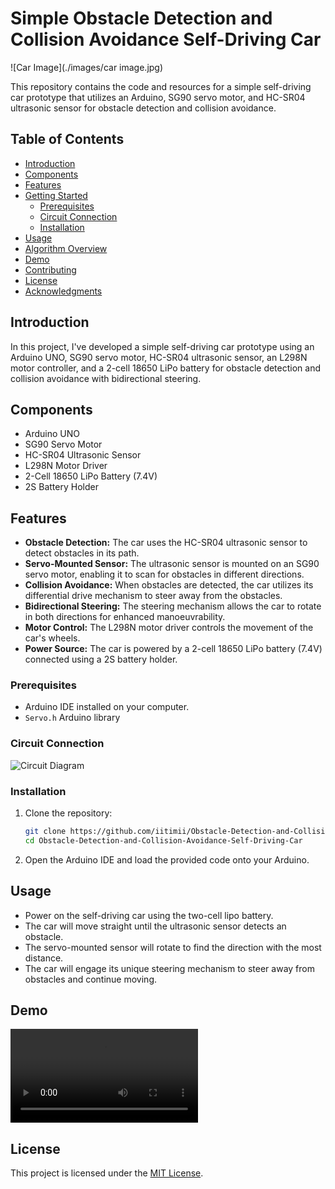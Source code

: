 # Simple Obstacle Detection and Collision Avoidance Self-Driving Car
![Car Image](./images/car image.jpg) 

This repository contains the code and resources for a simple self-driving car prototype that utilizes an Arduino, SG90 servo motor, and HC-SR04 ultrasonic sensor for obstacle detection and collision avoidance.

## Table of Contents
- [Introduction](#introduction)
- [Components](#components)
- [Features](#features)
- [Getting Started](#getting-started)
  - [Prerequisites](#prerequisites)
  - [Circuit Connection](#circuit-connection)
  - [Installation](#installation)
- [Usage](#usage)
- [Algorithm Overview](#algorithm-overview)
- [Demo](#demo)
- [Contributing](#contributing)
- [License](#license)
- [Acknowledgments](#acknowledgments)

## Introduction
In this project, I've developed a simple self-driving car prototype using an Arduino UNO, SG90 servo motor, HC-SR04 ultrasonic sensor, an L298N motor controller, and a 2-cell 18650 LiPo battery for obstacle detection and collision avoidance with bidirectional steering.

## Components
- Arduino UNO
- SG90 Servo Motor
- HC-SR04 Ultrasonic Sensor
- L298N Motor Driver
- 2-Cell 18650 LiPo Battery (7.4V)
- 2S Battery Holder

## Features
- **Obstacle Detection:** The car uses the HC-SR04 ultrasonic sensor to detect obstacles in its path.
- **Servo-Mounted Sensor:** The ultrasonic sensor is mounted on an SG90 servo motor, enabling it to scan for obstacles in different directions.
- **Collision Avoidance:** When obstacles are detected, the car utilizes its differential drive mechanism to steer away from the obstacles.
- **Bidirectional Steering:** The steering mechanism allows the car to rotate in both directions for enhanced manoeuvrability.
- **Motor Control:** The L298N motor driver controls the movement of the car's wheels.
- **Power Source:** The car is powered by a 2-cell 18650 LiPo battery (7.4V) connected using a 2S battery holder.

### Prerequisites
- Arduino IDE installed on your computer.
- ```Servo.h``` Arduino library 

### Circuit Connection
![Circuit Diagram](./images/circuit%20%diagram.jpg) 

### Installation
1. Clone the repository:
   ```sh
   git clone https://github.com/iitimii/Obstacle-Detection-and-Collision-Avoidance-Self-Driving-Car.git
   cd Obstacle-Detection-and-Collision-Avoidance-Self-Driving-Car
   ```
2. Open the Arduino IDE and load the provided code onto your Arduino.

## Usage
- Power on the self-driving car using the two-cell lipo battery.
- The car will move straight until the ultrasonic sensor detects an obstacle.
- The servo-mounted sensor will rotate to find the direction with the most distance.
- The car will engage its unique steering mechanism to steer away from obstacles and continue moving.

## Demo
![Demo Video](./video/functional%20%video.MP4) 


## License
This project is licensed under the [MIT License](LICENSE).
